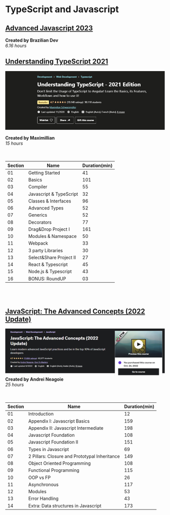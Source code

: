 # TypeScript and Javascript

## [Advanced Javascript 2023](https://www.youtube.com/watch?v=kGbbPBRFCE0&list=PL-R1FQNkywO4sD42B6OI6KjG3uOPT0aNl)
<b> Created by Brazilian Dev </b><br>
<i> 6.16 hours </i>



## [Understanding TypeScript 2021](https://www.udemy.com/course/understanding-typescript/)
![title](./understanding-typescript/und-typescript.png)

<b> Created by Maximillian </b><br>
<i> 15 hours </i>
<br>
<br>
<br>

Section | Name  | Duration(min)
----|------------------| ---------
01 | Getting Started  | 41
02 | Basics | 101
03 | Compiler | 55
04 | Javascript & TypeScript | 32
05 | Classes & Interfaces | 96
06 | Advanced Types | 52
07 | Generics | 52
08 | Decorators | 77
09 | Drag&Drop Project I | 161
10 | Modules & Namespace | 50
11 | Webpack | 33
12 | 3 party Libraries | 30
13 | Select&Share Project II | 27
14 | React & Typescript | 45
15 | Node.js & Typescript | 43
16 | BONUS: RoundUP | 03
<br>
<br>

## [JavaScript: The Advanced Concepts (2022 Update)](https://www.udemy.com/course/advanced-javascript-concepts/)
![title](./advanced-javascript/adv-javascript.png)
<b> Created by Andrei Neagoie </b><br>
<i> 25 hours </i>
<br>
<br>
<br>

Section | Name  | Duration(min)
----|------------------| ---------
01 | Introduction  | 12
02 | Appendix I: Javascript Basics | 159
03 | Appendix II: Javascript Intermediate | 198
04 | Javascript Foundation | 108
05 | Javascript Foundation II | 151
06 | Types in Javascript | 69
07 | 2 Pillars: Closure and Prototypal Inheritance | 149
08 | Object Oriented Programming | 108
09 | Functional Programming | 115
10 | OOP vs FP | 26
11 | Asynchronous | 117
12 | Modules | 53
13 | Error Handling | 43
14 | Extra: Data structures in Javascript | 173
